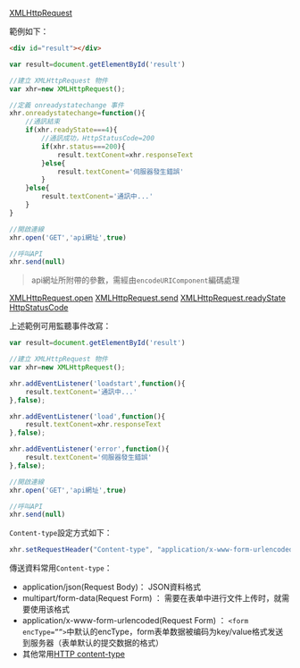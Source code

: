 [XMLHttpRequest](https://developer.mozilla.org/zh-TW/docs/Web/API/XMLHttpRequest)

範例如下：
```html
<div id="result"></div>
```

```javascript
var result=document.getElementById('result')

//建立 XMLHttpRequest 物件
var xhr=new XMLHttpRequest();

//定義 onreadystatechange 事件
xhr.onreadystatechange=function(){
	//通訊結束
	if(xhr.readyState===4){
		//通訊成功，HttpStatusCode=200
		if(xhr.status===200){
			result.textConent=xhr.responseText
		}else{
			result.textConent='伺服器發生錯誤'
		}
	}else{
		result.textConent='通訊中...'
	}
}

//開啟連線
xhr.open('GET','api網址',true)

//呼叫API
xhr.send(null)
```

> api網址所附帶的參數，需經由`encodeURIComponent`編碼處理

[XMLHttpRequest.open](https://developer.mozilla.org/zh-TW/docs/Web/API/XMLHttpRequest/open#%E8%AA%9E%E6%B3%95)
[XMLHttpRequest.send](https://developer.mozilla.org/zh-CN/docs/Web/API/XMLHttpRequest/send)
[XMLHttpRequest.readyState](https://developer.mozilla.org/zh-TW/docs/Web/API/XMLHttpRequest/readyState)
[HttpStatusCode](https://developer.mozilla.org/zh-TW/docs/Web/HTTP/Reference/Status)

上述範例可用監聽事件改寫：
```javascript
var result=document.getElementById('result')

//建立 XMLHttpRequest 物件
var xhr=new XMLHttpRequest();

xhr.addEventListener('loadstart',function(){
	result.textConent='通訊中...'
},false);

xhr.addEventListener('load',function(){
	result.textConent=xhr.responseText
},false);

xhr.addEventListener('error',function(){
	result.textConent='伺服器發生錯誤'
},false);

//開啟連線
xhr.open('GET','api網址',true)

//呼叫API
xhr.send(null)
```



`Content-type`設定方式如下：
```javascript
xhr.setRequestHeader("Content-type", "application/x-www-form-urlencoded;charset=UTF-8");
```

傳送資料常用`Content-type`：
- application/json(Request Body)： JSON資料格式
- multipart/form-data(Request Form) ： 需要在表单中进行文件上传时，就需要使用该格式
- application/x-www-form-urlencoded(Request Form) ： `<form encType=””>`中默认的encType，form表单数据被编码为key/value格式发送到服务器（表单默认的提交数据的格式）
- 其他常用[HTTP content-type](https://www.runoob.com/http/http-content-type.html)



